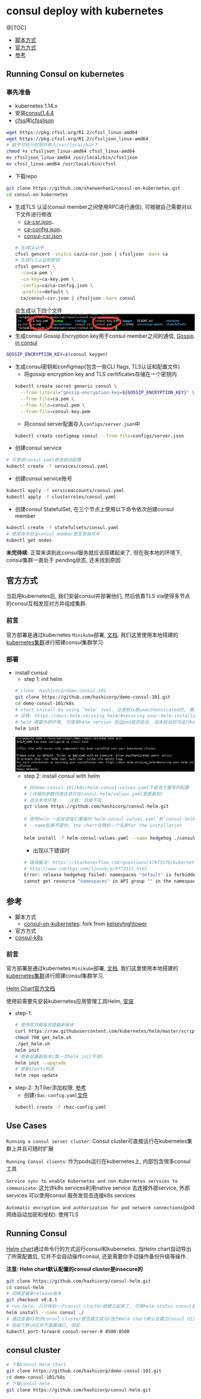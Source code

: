 # consul deploy with kubernetes

@[TOC]
- [脚本方式](#Running-Consul-on-kubernetes)
- [官方方式](#官方方式)
- [参考](#参考)


## Running Consul on kubernetes

### 事先准备
- kubernetes 1.14.x
- 安装[consul1.4.4](consul%20learning.md#官网教程使用-basic-use)
- [cfssl](https://pkg.cfssl.org/)和[cfssljson](https://pkg.cfssl.org/)

```bash
wget https://pkg.cfssl.org/R1.2/cfssl_linux-amd64
wget https://pkg.cfssl.org/R1.2/cfssljson_linux-amd64
# 赋予可执行权限并移入/usr/local/bin下
chmod +x cfssljson_linux-amd64 cfssl_linux-amd64
mv cfssljson_linux-amd64 /usr/local/bin/cfssljson
mv cfssl_linux-amd64 /usr/local/bin/cfssl
```

- 下载repo
```bash
git clone https://github.com/shanwenhao1/consul-on-kubernetes.git
cd consul-on-kubernetes
```
- 生成TLS 认证(consul member之间使用RPC进行通信), 可根据自己需要对以下文件进行修改
    - [ca-csr.json](../../doc/consul/consul%20kubernetes/ca/ca-csr.json)、
    - [ca-config.json](../../doc/consul/consul%20kubernetes/ca/ca-config.json)、
    - [consul-csr.json](../../doc/consul/consul%20kubernetes/ca/consul-csr.json)
    ```bash
    # 生成CA证书
    cfssl gencert -initca ca/ca-csr.json | cfssljson -bare ca
    # 生成TLS认证和密钥
    cfssl gencert \
      -ca=ca.pem \
      -ca-key=ca-key.pem \
      -config=ca/ca-config.json \
      -profile=default \
      ca/consul-csr.json | cfssljson -bare consul
    ```
    会生成以下四个文件
    ![](../../doc/picture/consul/consul%20k8s%20ca.png)
- 生成consul Gossip Encryption key用于consul member之间的通信, 
[Gossip in consul](https://www.consul.io/docs/internals/gossip.html)
```bash
GOSSIP_ENCRYPTION_KEY=$(consul keygen)
```
- 生成consul密钥和configmap(包含一些CLI flags, TLS认证和配置文件)
    - 将gossip encryption key and TLS certificates存储在一个密钥内
    ```bash
    kubectl create secret generic consul \
      --from-literal="gossip-encryption-key=${GOSSIP_ENCRYPTION_KEY}" \
      --from-file=ca.pem \
      --from-file=consul.pem \
      --from-file=consul-key.pem
    ```
    - 将consul server配置存入`configs/server.json`中
    ```bash
    kubectl create configmap consul --from-file=configs/server.json
    ```
- 创建consul service
```bash
# 可更改consul.yaml修改启动配置
kubectl create -f services/consul.yaml
```
- 创建consul service账号
```bash
kubectl apply -f serviceaccounts/consul.yaml
kubectl apply -f clusterroles/consul.yaml
```
- 创建consul StatefulSet, 在三个节点上使用以下命令依次创建consul member
```bash
kubectl create -f statefulsets/consul.yaml
# 使用命令验证consul member是否安装完毕
kubectl get nodes
```

**未完待续**: 正常来讲到此consul服务就应该搭建起来了, 但在我本地的环境下, consul集群一直处于
pending状态, 还未找到原因




## 官方方式

当启用kubernetes后, 我们安装consul并部署他们, 然后依靠TLS via使得多节点的consul互相发现对方并组成集群.


### 前言

官方部署是通过kubernetes `Minikube`部署, [文档](https://learn.hashicorp.com/consul/getting-started-k8s/minikube).
我们这里使用本地搭建的[kubernetes集群](../../doc/kubernets.md)进行搭建consul集群学习.

### 部署

- install consul
    - step 1: init helm
    ```bash
    # clone  hashicorp/demo-consul-101
    git clone https://github.com/hashicorp/demo-consul-101.git
    cd demo-consul-101/k8s
    # start install by using `helm` tool, 注意默认是unauthenticated的, 增加参数--tiller-tls-verify使用认证方式
    # 详情: https://docs.helm.sh/using_helm/#securing-your-helm-installation
    # helm 需要外网环境, 可使用helm version 验证pod是否启动, 如未启动则可运行helm init --upgrade再次尝试
    helm init
    ```
    ![](../../doc/picture/consul/helm%20init.png)
    - step 2: install consul with helm
        ```bash
        # 在demo-consul-101/k8s/helm-consul-values.yaml下是官方重写的配置
        # (详细的参数代表信息可在consul-helm/values.yaml里面看到)
        # 适合本地环境.    注意: 目录不变
        git clone https://github.com/hashicorp/consul-helm.git
         
        # 使用helm 一起安装我们重载的`helm-consul-values.yaml`和`consul-helm`文件
        # --name如果不提供, the chart会随机一个名称for the installation
      
        helm install -f helm-consul-values.yaml --name hedgehog ./consul-helm
        ```
        - 出现以下错误时
        ```bash
        # 错误解决: https://stackoverflow.com/questions/47973570/kubernetes-log-user-systemserviceaccountdefaultdefault-cannot-get-services
        # http://www.cnblogs.com/linuxk/p/9772117.html
        Error: release hedgehog failed: namespaces "default" is forbidden: User "system:serviceaccount:kube-system:default" 
        cannot get resource "namespaces" in API group "" in the namespace "default"
        ```






















## 参考
- 脚本方式
    - [consul-on-kubernetes](https://github.com/shanwenhao1/consul-on-kubernetes.git): fork from 
    [kelseyhightower](https://github.com/kelseyhightower/consul-on-kubernetes.git)
- 官方方式
- [consul-k8s](https://github.com/hashicorp/consul-k8s)










### 前言

官方部署是通过kubernetes `Minikube`部署, [文档](https://learn.hashicorp.com/consul/getting-started-k8s/minikube).
我们这里使用本地搭建的[kubernetes集群](../../doc/kubernets.md)进行搭建consul集群学习.

[Helm Chart官方文档](https://www.consul.io/docs/platform/k8s/helm.html)

使用前需要先安装kubernetes应用管理工具Helm, [安装](https://www.jianshu.com/p/ab26b5762cf5)
- step-1:
    ```bash
    # 使用官方脚本安装最新版本
    curl https://raw.githubusercontent.com/kubernetes/helm/master/scripts/get > get_helm.sh
    chmod 700 get_helm.sh
    ./get_helm.sh
    helm init
    # 更新至最新版本(第一次helm init不用)
    helm init --upgrade
    # 更新charts列表
    helm repo update
    ```
- step-2: 为Tilier添加权限. [参考](https://helm.sh/docs/using_helm/#role-based-access-control)
    - 创建`rbac-config.yaml`[文件](../../doc/kubernetes/install/helm.sh) 
    ```bash
    kubectl create -f rbac-config.yaml
    ```
 

## Use Cases
`Running a consul server cluster`: Consul cluster可直接运行在kubernetes集群上并且可随时扩展

`Running Consul clients`: 作为pods运行在kubernetes上, 内部包含很多consul 工具

`Service sync to enable Kubernetes and non-Kubernetes services to communicate`: 这允许k8s services利用native service
去连接外部service, 外部services 可以使用consul 服务发现去连接k8s services

`Automatic encryption and authorization for pod network connections`(pod网络自动加密和授权): 使用TLS  

## Running Consul
[Helm chart](https://www.consul.io/docs/platform/k8s/helm.html)通过命令行的方式运行consul和kubernetes.
当Helm chart自动导出了所需配置后, 它并不会自动操作consul, 还是需要你手动操作备份升级等操作.

**注意: Helm chart默认配置的consul cluster是insecure的**

```bash
git clone https://github.com/hashicorp/consul-helm.git
cd consul-helm
# 切换至最新release版本
git checkout v0.8.1
# run helm, 几分钟后一个consul cluster就建立起来了, 可用helm status consul查看
helm install --name consul ./
# 通过查看UI检测consul cluster是否建立成功(因为Helm chart默认会建立Consul UI)
# 但由于默认UI并不暴露端口, 因此
kubectl port-forward consul-server-0 8500:8500
```


## consul cluster


```bash
# 下载consul Helm Chart
git clone https://github.com/hashicorp/demo-consul-101.git
cd demo-consul-101/k8s
# 下载consul-helm
git clone https://github.com/hashicorp/consul-helm.git

```